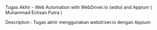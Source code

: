 Tugas Akhir - Web Automation with WebDriver.io (wdio) and Appium ( Muhammad Echsan Putra )

Description : Tugas akhir menggunakan webdriver.io dengan Appium
